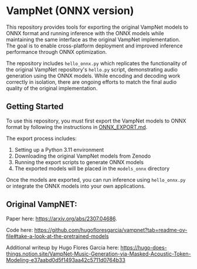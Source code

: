 # VampNet (ONNX version)

This repository provides tools for exporting the original VampNet models to ONNX format and running inference with the ONNX models while maintaining the same interface as the original VampNet implementation. The goal is to enable cross-platform deployment and improved inference performance through ONNX optimization.

The repository includes `hello_onnx.py` which replicates the functionality of the original VampNet repository's `hello.py` script, demonstrating audio generation using the ONNX models. While encoding and decoding work correctly in isolation, there are ongoing efforts to match the final audio quality of the original implementation.

## Getting Started

To use this repository, you must first export the VampNet models to ONNX format by following the instructions in [ONNX_EXPORT.md](./ONNX_EXPORT.md). 

The export process includes:
1. Setting up a Python 3.11 environment
2. Downloading the original VampNet models from Zenodo
3. Running the export scripts to generate ONNX models
4. The exported models will be placed in the `models_onnx` directory

Once the models are exported, you can run inference using `hello_onnx.py` or integrate the ONNX models into your own applications.

## Original VampNET:

Paper here: https://arxiv.org/abs/2307.04686. 

Code here: https://github.com/hugofloresgarcia/vampnet?tab=readme-ov-file#take-a-look-at-the-pretrained-models

Additional writeup by Hugo Flores Garcia here:
https://hugo-does-things.notion.site/VampNet-Music-Generation-via-Masked-Acoustic-Token-Modeling-e37aabd0d5f1493aa42c5711d0764b33